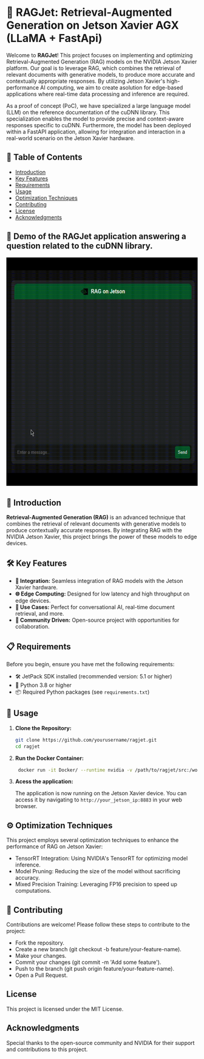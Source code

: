 # 🚀 RAGJet: Retrieval-Augmented Generation on Jetson Xavier AGX (LLaMA + FastApi)

Welcome to **RAGJet**! This project focuses on implementing and optimizing Retrieval-Augmented Generation (RAG) models on the NVIDIA Jetson Xavier platform. Our goal is to leverage RAG, which combines the retrieval of relevant documents with generative models, to produce more accurate and contextually appropriate responses. By utilizing Jetson Xavier's high-performance AI computing, we aim to create asolution for edge-based applications where real-time data processing and inference are required.

As a proof of concept (PoC), we have specialized a large language model (LLM) on the reference documentation of the cuDNN library. This specialization enables the model to provide precise and context-aware responses specific to cuDNN. Furthermore, the model has been deployed within a FastAPI application, allowing for integration and interaction in a real-world scenario on the Jetson Xavier hardware.

## 📑 Table of Contents

- [Introduction](#introduction)
- [Key Features](#key-features)
- [Requirements](#requirements)
- [Usage](#usage)
- [Optimization Techniques](#optimization-techniques)
- [Contributing](#contributing)
- [License](#license)
- [Acknowledgments](#acknowledgments)

## 🤖 Demo of the RAGJet application answering a question related to the cuDNN library.

<div style="text-align: center;">
   <img src="demo.gif" alt="Descrição do GIF" width="600" height="600">
</div>

## 🌟 Introduction

**Retrieval-Augmented Generation (RAG)** is an advanced technique that combines the retrieval of relevant documents with generative models to produce contextually accurate responses. By integrating RAG with the NVIDIA Jetson Xavier, this project brings the power of these models to edge devices.

## 🛠️ Key Features

- **🔌 Integration:** Seamless integration of RAG models with the Jetson Xavier hardware.
- **🌐 Edge Computing:** Designed for low latency and high throughput on edge devices.
- **💬 Use Cases:** Perfect for conversational AI, real-time document retrieval, and more.
- **🤝 Community Driven:** Open-source project with opportunities for collaboration.

## 📋 Requirements

Before you begin, ensure you have met the following requirements:

- 🛠️ JetPack SDK installed (recommended version: 5.1 or higher)
- 🐍 Python 3.8 or higher
- 📦 Required Python packages (see `requirements.txt`)

## 🚀 Usage

1. **Clone the Repository:**

   ```bash
   git clone https://github.com/yourusername/ragjet.git
   cd ragjet
    ```

2. **Run the Docker Container:**

   ```bash
    docker run -it Docker/ --runtime nvidia -v /path/to/ragjet/src:/workspace
    ```
3. **Acess the application:**

   The application is now running on the Jetson Xavier device. You can access it by navigating to `http://your_jetson_ip:8883` in your web browser.

## ⚙️ Optimization Techniques
This project employs several optimization techniques to enhance the performance of RAG on Jetson Xavier:

* TensorRT Integration: Using NVIDIA's TensorRT for optimizing model inference.
* Model Pruning: Reducing the size of the model without sacrificing accuracy.
* Mixed Precision Training: Leveraging FP16 precision to speed up computations.

## 🤝 Contributing

Contributions are welcome! Please follow these steps to contribute to the project:

* Fork the repository.
* Create a new branch (git checkout -b feature/your-feature-name).
* Make your changes.
* Commit your changes (git commit -m 'Add some feature').
* Push to the branch (git push origin feature/your-feature-name).
* Open a Pull Request.

## License

This project is licensed under the MIT License.

## Acknowledgments
Special thanks to the open-source community and NVIDIA for their support and contributions to this project.
